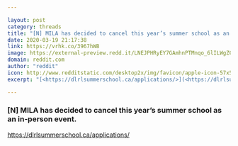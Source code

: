 ```yaml
---

layout: post
category: threads
title: "[N] MILA has decided to cancel this year’s summer school as an in-person event."
date: 2020-03-19 21:17:38
link: https://vrhk.co/3967hWB
image: https://external-preview.redd.it/LNEJPHRyEY7GAmhnPTMnqo_6lILWgZCxJJ2Tl2TNLk0.jpg?width=800&height=418.848167539&auto=webp&crop=800:418.848167539,smart&s=2550825e623de517e35d144c0de6929b9e6551de
domain: reddit.com
author: "reddit"
icon: http://www.redditstatic.com/desktop2x/img/favicon/apple-icon-57x57.png
excerpt: "[<https://dlrlsummerschool.ca/applications/>](<https://dlrlsummerschool.ca/applications/>)"

---
```


### [N] MILA has decided to cancel this year’s summer school as an in-person event.

[<https://dlrlsummerschool.ca/applications/>](<https://dlrlsummerschool.ca/applications/>)